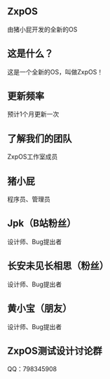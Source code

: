 
ZxpOS
--------------------
由猪小屁开发的全新的OS

这是什么？
------------------------
这是一个全新的OS，叫做ZxpOS！

更新频率
------------------------
预计1个月更新一次

了解我们的团队
----------------
ZxpOS工作室成员

猪小屁
------------------
程序员、管理员

Jpk（B站粉丝）
------------------
设计师、Bug提出者

长安未见长相思（粉丝）
-----------------
设计师、Bug提出者

黄小宝（朋友）
-----------------
设计师、Bug提出者

ZxpOS测试设计讨论群
-------------
QQ：798345908
